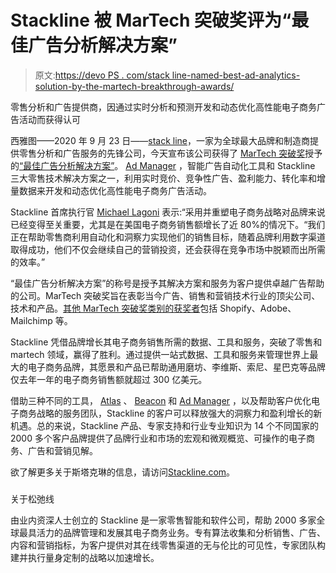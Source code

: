 # Stackline 被 MarTech 突破奖评为“最佳广告分析解决方案”

> 原文:[https://devo PS . com/stack line-named-best-ad-analytics-solution-by-the-martech-breakthrough-awards/](https://devops.com/stackline-named-best-ad-analytics-solution-by-the-martech-breakthrough-awards/)

零售分析和广告提供商，因通过实时分析和预测开发和动态优化高性能电子商务广告活动而获得认可

西雅图——2020 年 9 月 23 日——[stack line](http://stackline.com/)，一家为全球最大品牌和制造商提供零售分析和广告服务的先锋公司，今天宣布该公司获得了 [MarTech 突破奖](https://martechbreakthrough.com/)授予的[“最佳广告分析解决方案”](https://martechbreakthrough.com/2020-winners/)。 [Ad Manager](https://www.stackline.com/ad-manager) ，智能广告自动化工具和 Stackline 三大零售技术解决方案之一，利用实时竞价、竞争性广告、盈利能力、转化率和增量数据来开发和动态优化高性能电子商务广告活动。

Stackline 首席执行官 [Michael Lagoni](https://www.linkedin.com/in/lagoni/) 表示:“采用并重塑电子商务战略对品牌来说已经变得至关重要，尤其是在美国电子商务销售额增长了近 80%的情况下。“我们正在帮助零售商利用自动化和洞察力实现他们的销售目标，随着品牌利用数字渠道取得成功，他们不仅会继续自己的营销投资，还会获得在竞争市场中脱颖而出所需的效率。”

“最佳广告分析解决方案”的称号是授予其解决方案和服务为客户提供卓越广告帮助的公司。MarTech 突破奖旨在表彰当今广告、销售和营销技术行业的顶尖公司、技术和产品。[其他 MarTech 突破奖类别的获奖者](https://martechbreakthrough.com/2020-winners/)包括 Shopify、Adobe、Mailchimp 等。

Stackline 凭借品牌增长其电子商务销售所需的数据、工具和服务，突破了零售和 martech 领域，赢得了胜利。通过提供一站式数据、工具和服务来管理世界上最大的电子商务品牌，其愿景和产品已帮助通用磨坊、李维斯、索尼、星巴克等品牌仅去年一年的电子商务销售额就超过 300 亿美元。

借助三种不同的工具， [Atlas](https://www.stackline.com/atlas) 、 [Beacon](https://www.stackline.com/beacon) 和 [Ad Manager](https://www.stackline.com/ad-manager) ，以及帮助客户优化电子商务战略的服务团队，Stackline 的客户可以释放强大的洞察力和盈利增长的新机遇。总的来说，Stackline 产品、专家支持和行业专业知识为 14 个不同国家的 2000 多个客户品牌提供了品牌行业和市场的宏观和微观概览、可操作的电子商务、广告和营销见解。

欲了解更多关于斯塔克琳的信息，请访问[Stackline.com](https://www.stackline.com/)。

###

关于松弛线

由业内资深人士创立的 Stackline 是一家零售智能和软件公司，帮助 2000 多家全球最具活力的品牌管理和发展其电子商务业务。专有算法收集和分析销售、广告、内容和营销指标，为客户提供对其在线零售渠道的无与伦比的可见性，专家团队构建并执行量身定制的战略以加速增长。
